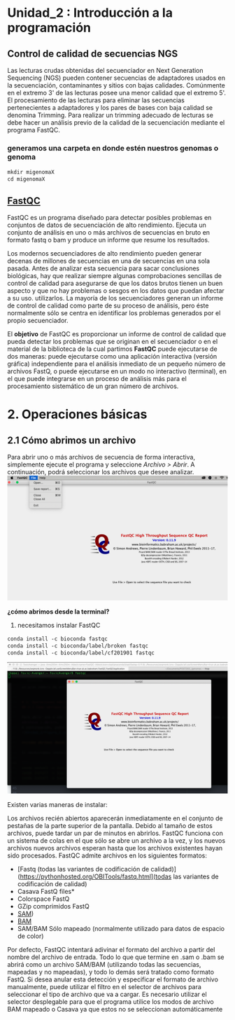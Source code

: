 # Unidad_2 : Introducción a la programación

##  Control de calidad de secuencias NGS

Las lecturas crudas obtenidas del secuenciador en Next Generation Sequencing (NGS) pueden contener secuencias de adaptadores usados en la secuenciación, contaminantes y sitios con bajas calidades.
Comúnmente en el extremo 3' de las lecturas posee una menor calidad que el extremo 5'.
El procesamiento de las lecturas para eliminar las secuencias pertenecientes a adaptadores y los pares de bases con baja calidad se denomina Trimming.
Para realizar un trimming adecuado de lecturas se debe hacer un análisis previo de la calidad de la secuenciación mediante el programa FastQC.

### generamos una carpeta en donde estén nuestros genomas o genoma

```
mkdir migenomaX
cd migenomaX
```

##  [FastQC](https://www.bioinformatics.babraham.ac.uk/projects/fastqc/)

FastQC es un programa diseñado para detectar posibles problemas en conjuntos de datos de secuenciación de alto rendimiento. Ejecuta un conjunto de análisis en uno o más archivos de secuencias en bruto en formato fastq o bam y produce un informe que resume los resultados.

Los modernos secuenciadores de alto rendimiento pueden generar decenas de millones de secuencias en una de secuencias en una sola pasada. Antes de analizar esta secuencia para sacar conclusiones biológicas, hay que realizar siempre algunas comprobaciones sencillas de control de calidad para asegurarse de que los datos brutos tienen un buen aspecto y que no hay problemas o sesgos en los datos que puedan afectar a su uso.
utilizarlos.
La mayoría de los secuenciadores generan un informe de control de calidad como parte de su proceso de análisis, pero éste normalmente sólo se centra en identificar los problemas generados por el propio secuenciador.

El **objetivo** de FastQC es proporcionar un informe de control de calidad que pueda detectar los problemas que se originan en el secuenciador o en el material de la biblioteca de la cual partimos
**FastQC** puede ejecutarse de dos maneras: puede ejecutarse como una aplicación interactiva (versión gráfica) independiente para el análisis inmediato de un pequeño número de archivos FastQ, o puede ejecutarse en un modo no interactivo (terminal), en el que puede integrarse en un proceso de análisis más para el procesamiento sistemático de un gran número de archivos.


# 2. Operaciones básicas
## 2.1 Cómo abrimos un archivo

Para abrir uno o más archivos de secuencia de forma interactiva, simplemente ejecute el programa y seleccione *Archivo > Abrir*.
A continuación, podrá seleccionar los archivos que desee analizar.
![figura_1.png](figura_1.png)

**¿cómo abrimos desde la terminal?**

1) necesitamos instalar FastQC

```
conda install -c bioconda fastqc
conda install -c bioconda/label/broken fastqc
conda install -c bioconda/label/cf201901 fastqc
```

![figura_2.png](figura_2.png)


Existen varias maneras de instalar:



Los archivos recién abiertos aparecerán inmediatamente en el conjunto de pestañas de la parte superior de la pantalla.
Debido al tamaño de estos archivos, puede tardar un par de minutos en abrirlos. FastQC
funciona con un sistema de colas en el que sólo se abre un archivo a la vez, y los nuevos archivos
nuevos archivos esperan hasta que los archivos existentes hayan sido procesados.
FastQC admite archivos en los siguientes formatos:

* [Fastq (todas las variantes de codificación de calidad)](https://pythonhosted.org/OBITools/fastq.html](todas las variantes de codificación de calidad)
* Casava FastQ files*
* Colorspace FastQ
* GZip comprimidos FastQ
* [SAM](https://en.wikipedia.org/wiki/SAM_file_format))
* [BAM](https://support.illumina.com/help/BS_App_RNASeq_Alignment_OLH_1000000006112/Content/Source/Informatics/BAM-Format.htm#)
* SAM/BAM Sólo mapeado (normalmente utilizado para datos de espacio de color)

Por defecto, FastQC intentará adivinar el formato del archivo a partir del nombre del archivo de entrada. Todo lo que
que termine en .sam o .bam se abrirá como un archivo SAM/BAM (utilizando todas las secuencias, mapeadas
y no mapeadas), y todo lo demás será tratado como formato FastQ. Si desea
anular esta detección y especificar el formato de archivo manualmente, puede utilizar el filtro
en el selector de archivos para seleccionar el tipo de archivo que va a cargar. Es necesario
utilizar el selector desplegable para que el programa utilice los modos de archivo BAM mapeado o Casava
ya que estos no se seleccionan automáticamente
